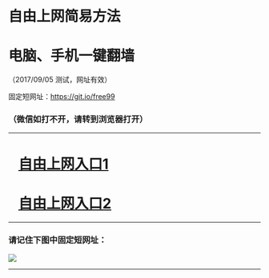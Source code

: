 ﻿# 自由上网简易方法

# 电脑、手机一键翻墙

（2017/09/05 测试，网址有效）

固定短网址：https://git.io/free99

### （微信如打不开，请转到浏览器打开）


***





# &nbsp;&nbsp; <a href="http://ft639631074.fwq-tz1001.xyz/fwqtz01.html?t=090500112211 " target="_blank">自由上网入口1</a>
# &nbsp;&nbsp; <a href="http://ft169833752.fwq-tz1002.xyz/fwqtz02.html?t=090500126452 " target="_blank">自由上网入口2</a>
***

### 请记住下图中固定短网址：

<img src="https://s3-us-west-2.amazonaws.com/fwq-1001/yjfq-20170905okok.png" /> 


***

